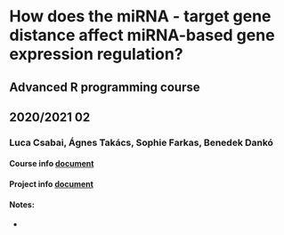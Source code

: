 # How does the miRNA - target gene distance affect miRNA-based gene expression regulation?

## Advanced R programming course
## 2020/2021 02

### Luca Csabai, Ágnes Takács, Sophie Farkas, Benedek Dankó

#### Course info [document](https://docs.google.com/document/d/1kcJlDLTdO191Y_GIh9V4sm1dYlmQarrWgJZAwwCJYG0/edit#)
#### Project info [document](https://docs.google.com/document/d/15MwhBIW6bdiZEfzqekZTIrU4-igF54FkMh1BJAt12_Y/edit?ts=60422f78#heading=h.2gazcsgmxkub)

#### Notes:
- 
